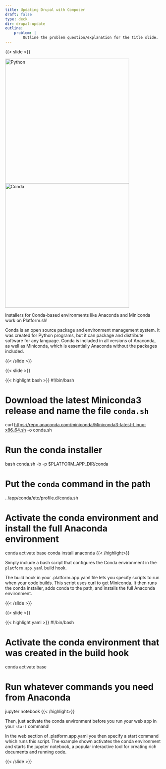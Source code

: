 ```yaml
---
title: Updating Drupal with Composer
draft: false
type: deck
dir: drupal-update
outline:
    problem: |
        Outline the problem question/explanation for the title slide.
---
```



{{< slide >}}

  <div class="two-col-svg">
  <div><img src="/demos/{{< param dir >}}/assets/languages/python-logo-horizontal.svg" class="plain" width="400px" alt="Python" data-credit="https://www.python.org/community/logos/" /></div>
  <div><img src="/demos/{{< param dir >}}/assets/languages/conda-logo.svg" class="plain" width="400px" alt="Conda" data-credit="https://www.anaconda.com/media-kit/" style="padding-bottom:15px;" /></div>
  </div>
  <p style="margin-top: 0;">Installers for Conda-based environments like Anaconda and Miniconda work on Platform.sh!</p>
  <aside class="notes">
    Conda is an open source package and environment management system.
    It was created for Python programs, but it can package and distribute software for any language.
    Conda is included in all versions of Anaconda, as well as Miniconda, which is essentially Anaconda
    without the packages included.
  </aside>

{{< /slide >}}

{{< slide >}}

{{< highlight bash >}}
#!/bin/bash

# Download the latest Miniconda3 release and name the file `conda.sh`
curl https://repo.anaconda.com/miniconda/Miniconda3-latest-Linux-x86_64.sh -o conda.sh

# Run the conda installer
bash conda.sh -b -p $PLATFORM_APP_DIR/conda

# Put the `conda` command in the path
. /app/conda/etc/profile.d/conda.sh

# Activate the conda environment and install the full Anaconda environment
conda activate base
conda install anaconda
{{< /highlight>}}

Simply include a bash script that configures the Conda environment in the `platform.app.yaml` build hook.

<aside  class="notes">
  The build hook in your .platform.app.yaml file lets you specify scripts to run when your code builds.
  This script uses curl to get Miniconda. It then runs the conda installer, adds conda to the path,
  and installs the full Anaconda environment.
</aside>

{{< /slide >}}

{{< slide >}}

{{< highlight yaml >}}
#!/bin/bash

# Activate the conda environment that was created in the build hook
conda activate base

# Run whatever commands you need from Anaconda
jupyter notebook
{{< /highlight>}}

Then, just activate the conda environment before you run your web app in your `start` command!

<aside class="notes">
  In the web section of .platform.app.yaml you then specify a start command which runs this script.
  The example shown activates the conda environment and starts the jupyter notebook, a popular interactive
  tool for creating rich documents and running code.
</aside>

{{< /slide >}}
